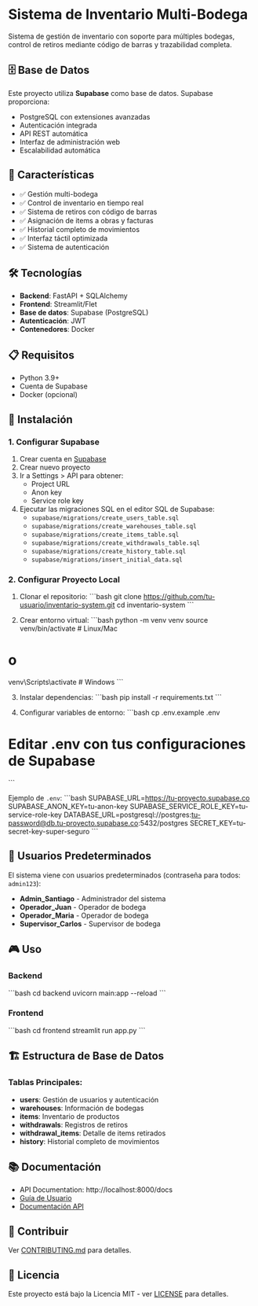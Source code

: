 # Sistema de Inventario Multi-Bodega

Sistema de gestión de inventario con soporte para múltiples bodegas, control de retiros mediante código de barras y trazabilidad completa.

## 🗄️ Base de Datos

Este proyecto utiliza **Supabase** como base de datos. Supabase proporciona:
- PostgreSQL con extensiones avanzadas
- Autenticación integrada
- API REST automática
- Interfaz de administración web
- Escalabilidad automática

## 🌟 Características

- ✅ Gestión multi-bodega
- ✅ Control de inventario en tiempo real
- ✅ Sistema de retiros con código de barras
- ✅ Asignación de items a obras y facturas
- ✅ Historial completo de movimientos
- ✅ Interfaz táctil optimizada
- ✅ Sistema de autenticación

## 🛠️ Tecnologías

- **Backend**: FastAPI + SQLAlchemy
- **Frontend**: Streamlit/Flet
- **Base de datos**: Supabase (PostgreSQL)
- **Autenticación**: JWT
- **Contenedores**: Docker

## 📋 Requisitos

- Python 3.9+
- Cuenta de Supabase
- Docker (opcional)

## 🚀 Instalación

### 1. Configurar Supabase

1. Crear cuenta en [Supabase](https://supabase.com)
2. Crear nuevo proyecto
3. Ir a Settings > API para obtener:
   - Project URL
   - Anon key
   - Service role key
4. Ejecutar las migraciones SQL en el editor SQL de Supabase:
   - `supabase/migrations/create_users_table.sql`
   - `supabase/migrations/create_warehouses_table.sql`
   - `supabase/migrations/create_items_table.sql`
   - `supabase/migrations/create_withdrawals_table.sql`
   - `supabase/migrations/create_history_table.sql`
   - `supabase/migrations/insert_initial_data.sql`

### 2. Configurar Proyecto Local

1. Clonar el repositorio:
\`\`\`bash
git clone https://github.com/tu-usuario/inventario-system.git
cd inventario-system
\`\`\`

2. Crear entorno virtual:
\`\`\`bash
python -m venv venv
source venv/bin/activate  # Linux/Mac
# o
venv\Scripts\activate  # Windows
\`\`\`

3. Instalar dependencias:
\`\`\`bash
pip install -r requirements.txt
\`\`\`

4. Configurar variables de entorno:
\`\`\`bash
cp .env.example .env
# Editar .env con tus configuraciones de Supabase
\`\`\`

Ejemplo de `.env`:
\`\`\`bash
SUPABASE_URL=https://tu-proyecto.supabase.co
SUPABASE_ANON_KEY=tu-anon-key
SUPABASE_SERVICE_ROLE_KEY=tu-service-role-key
DATABASE_URL=postgresql://postgres:tu-password@db.tu-proyecto.supabase.co:5432/postgres
SECRET_KEY=tu-secret-key-super-seguro
\`\`\`

## 👥 Usuarios Predeterminados

El sistema viene con usuarios predeterminados (contraseña para todos: `admin123`):

- **Admin_Santiago** - Administrador del sistema
- **Operador_Juan** - Operador de bodega
- **Operador_Maria** - Operador de bodega  
- **Supervisor_Carlos** - Supervisor de bodega

## 🎮 Uso

### Backend
\`\`\`bash
cd backend
uvicorn main:app --reload
\`\`\`

### Frontend
\`\`\`bash
cd frontend
streamlit run app.py
\`\`\`

## 🏗️ Estructura de Base de Datos

### Tablas Principales:
- **users**: Gestión de usuarios y autenticación
- **warehouses**: Información de bodegas
- **items**: Inventario de productos
- **withdrawals**: Registros de retiros
- **withdrawal_items**: Detalle de items retirados
- **history**: Historial completo de movimientos

## 📚 Documentación

- API Documentation: http://localhost:8000/docs
- [Guía de Usuario](docs/USER_GUIDE.md)
- [Documentación API](docs/API.md)

## 🤝 Contribuir

Ver [CONTRIBUTING.md](CONTRIBUTING.md) para detalles.

## 📄 Licencia

Este proyecto está bajo la Licencia MIT - ver [LICENSE](LICENSE) para detalles.
